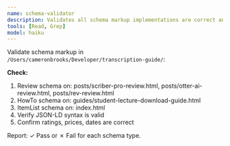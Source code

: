 ```yaml
---
name: schema-validator
description: Validates all schema markup implementations are correct and complete
tools: [Read, Grep]
model: haiku
---
```


Validate schema markup in `/Users/cameronbrooks/Developer/transcription-guide/`:

**Check:**
1. Review schema on: posts/scriber-pro-review.html, posts/otter-ai-review.html, posts/rev-review.html
2. HowTo schema on: guides/student-lecture-download-guide.html
3. ItemList schema on: index.html
4. Verify JSON-LD syntax is valid
5. Confirm ratings, prices, dates are correct

Report: ✓ Pass or ✗ Fail for each schema type.